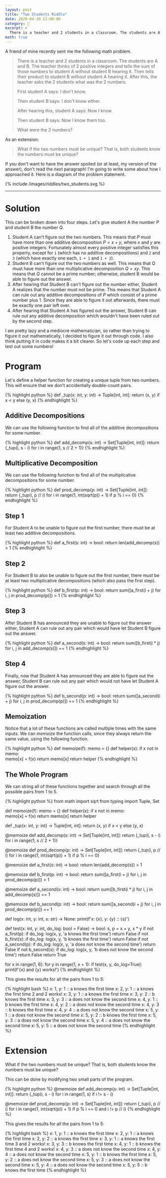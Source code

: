 ```yaml
---
layout: post
title: "Two Students Riddle"
date: 2020-04-30 12:00:00
category: 🧩
excerpt: >
  There is a teacher and 2 students in a classroom. The students are A and B. The teacher thinks of 2 positive integers and tells the sum of those numbers to student A without student B hearing it. Then tells their product to student B without student A hearing it. After this, the teacher asks the 2 students what was the 2 numbers. First student A says: I don't know. Then student B says: I don't know either. After hearing this, student A says: Now I know. Then student B says: Now I know them too. What were the 2 numbers?
math: true
---
```


A friend of mine recently sent me the following math problem.

> There is a teacher and 2 students in a classroom. The students are A and B. The teacher thinks of 2 positive integers and tells the sum of those numbers to student A without student B hearing it. Then tells their product to student B without student A hearing it. After this, the teacher asks the 2 students what was the 2 numbers.
>
> First student A says: I don't know.
>
> Then student B says: I don't know either.
>
> After hearing this, student A says: Now I know.
>
> Then student B says: Now I know them too.
>
> What were the 2 numbers?

As an extension:

> What if the two numbers must be unique? That is, both students know the numbers must be unique?

If you don't want to have the answer spoiled (or at least, my version of the answer), don't read the next paragraph! I'm going to write some about how I approached it. Here is a diagram of the problem statement.

{% include /images/riddles/two_students.svg %}

------

# Solution

This can be broken down into four steps. Let's give student A the number $P$ and student B the number $Q$.

1. Student A can't figure out the two numbers. This means that $P$ must have more than one additive decomposition $P = x + y$, where $x$ and $y$ are positive integers. Fortunately almost every positive integer satisfies this property, except for `1` (which has no additive decompositions) and `2` and `3` (which have exactly one each, `1 + 1` and `1 + 2`).
2. Student B can't figure out the two numbers as well. This means that $Q$ must have more than one multiplicative decomposition $Q = x y$. This means that $Q$ cannot be a prime number; otherwise, student B would be able to figure out the answer.
3. After hearing that Student B can't figure out the number either, Student A realizes that the number must not be prime. This means that Student A can rule out any additive decompositions of $P$ which consist of a prime number plus 1. Since they are able to figure it out afterwards, there must be exactly one pair left over.
4. After hearing that Student A has figured out the answer, Student B can rule out any additive decomposition which wouldn't have been ruled out by the second step.

I am pretty lazy and a mediocre mathematician, so rather than trying to figure it out mathematically, I decided to figure it out through code. I also think putting it in code makes it a bit clearer. So let's code up each step and test out some numbers!

# Program

Let's define a helper function for creating a unique tuple from two numbers. This will ensure that we don't accidentally double-count pairs.

{% highlight python %}
def _tup(x: int, y: int) -> Tuple[int, int]:
    return (x, y) if x < y else (y, x)
{% endhighlight %}

## Additive Decompositions

We can use the following function to find all of the additive decompositions for some number.

{% highlight python %}
def add_decomp(s: int) -> Set[Tuple[int, int]]:
    return {_tup(i, s - i) for i in range(1, s // 2 + 1)}
{% endhighlight %}

## Multiplicative Decomposition

We can use the following function to find all of the multiplicative decompositions for some number.

{% highlight python %}
def prod_decomp(p: int) -> Set[Tuple[int, int]]:
    return {_tup(i, p // i) for i in range(1, int(sqrt(p)) + 1) if p % i == 0}
{% endhighlight %}

## Step 1

For Student A to be unable to figure out the first number, there must be at least two additive decompositions.

{% highlight python %}
def a_first(s: int) -> bool:
    return len(add_decomp(s)) > 1
{% endhighlight %}

## Step 2

For Student B to also be unable to figure out the first number, there must be at least two multiplicative decompositions (which also pass the first step).

{% highlight python %}
def b_first(p: int) -> bool:
    return sum([a_first(i + j) for i, j in prod_decomp(p)]) > 1
{% endhighlight %}

## Step 3

After Student B has announced they are unable to figure out the answer either, Student A can rule out any pair which would have let Student B figure out the answer.

{% highlight python %}
def a_second(s: int) -> bool:
    return sum([b_first(i * j) for i, j in add_decomp(s)]) == 1
{% endhighlight %}

## Step 4

Finally, now that Student A has announced they are able to figure out the answer, Student B can rule out any pair which would not have let Student A figure out the answer.

{% highlight python %}
def b_second(p: int) -> bool:
    return sum([a_second(i + j) for i, j in prod_decomp(p)]) == 1
{% endhighlight %}

## Memoization

Notice that a lot of these functions are called multiple times with the same inputs. We can *memoize* the function calls, since they always return the same value, using the following function.

{% highlight python %}
def memoize(f):
    memo = {}
    def helper(x):
        if x not in memo:            
            memo[x] = f(x)
        return memo[x]
    return helper
{% endhighlight %}

## The Whole Program

We can string all of these functions together and search through all the possible pairs from 1 to 5.

{% highlight python %}
from math import sqrt
from typing import Tuple, Set

def memoize(f):
    memo = {}
    def helper(x):
        if x not in memo:            
            memo[x] = f(x)
        return memo[x]
    return helper

def _tup(x: int, y: int) -> Tuple[int, int]:
    return (x, y) if x < y else (y, x)

@memoize
def add_decomp(s: int) -> Set[Tuple[int, int]]:
    return {_tup(i, s - i) for i in range(1, s // 2 + 1)}

@memoize
def prod_decomp(p: int) -> Set[Tuple[int, int]]:
    return {_tup(i, p // i) for i in range(1, int(sqrt(p)) + 1) if p % i == 0}

@memoize
def a_first(s: int) -> bool:
    return len(add_decomp(s)) > 1

@memoize
def b_first(p: int) -> bool:
    return sum([a_first(i + j) for i, j in prod_decomp(p)]) > 1

@memoize
def a_second(s: int) -> bool:
    return sum([b_first(i * j) for i, j in add_decomp(s)]) == 1

@memoize
def b_second(p: int) -> bool:
    return sum([a_second(i + j) for i, j in prod_decomp(p)]) == 1

def log(x: int, y: int, s: str) -> None:
    print(f'x: {x}, y: {y} :: {s}')

def test(x: int, y: int, do_log: bool = False) -> bool:
    s, p = x + y, x * y
    if not a_first(p):
        if do_log:
            log(x, y, 'a knows the first time')
        return False
    if not b_first(s):
        if do_log:
            log(x, y, 'b knows the first time')
        return False
    if not a_second(p):
        if do_log:
            log(x, y, 'a does not know the second time')
        return False
    if not b_second(s):
        if do_log:
            log(x, y, 'b does not know the second time')
        return False
    return True

for x in range(1, 6):
    for y in range(1, x + 1):
        if test(x, y, do_log=True):
            print(f'{x} and {y} works!')
{% endhighlight %}

This gives the results for all the pairs from 1 to 5:

{% highlight bash %}
x: 1, y: 1 :: a knows the first time
x: 2, y: 1 :: a knows the first time
2 and 2 works!
x: 3, y: 1 :: a knows the first time
x: 3, y: 2 :: b knows the first time
x: 3, y: 3 :: a does not know the second time
x: 4, y: 1 :: b knows the first time
x: 4, y: 2 :: a does not know the second time
x: 4, y: 3 :: b knows the first time
x: 4, y: 4 :: a does not know the second time
x: 5, y: 1 :: a does not know the second time
x: 5, y: 2 :: b knows the first time
x: 5, y: 3 :: a does not know the second time
x: 5, y: 4 :: a does not know the second time
x: 5, y: 5 :: a does not know the second time
{% endhighlight %}

# Extension

What if the two numbers must be unique? That is, both students know the numbers must be unique?

This can be done by modifying two small parts of the program.

{% highlight python %}
@memoize
def add_decomp(s: int) -> Set[Tuple[int, int]]:
    return {_tup(i, s - i) for i in range(1, s) if i != s - i}

@memoize
def prod_decomp(p: int) -> Set[Tuple[int, int]]:
    return {_tup(i, p // i) for i in range(1, int(sqrt(p)) + 1) if p % i == 0 and i != p // i}
{% endhighlight %}

This gives the results for all the pairs from 1 to 5:

{% highlight bash %}
x: 1, y: 1 :: a knows the first time
x: 2, y: 1 :: a knows the first time
x: 2, y: 2 :: a knows the first time
x: 3, y: 1 :: a knows the first time
3 and 2 works!
x: 3, y: 3 :: b knows the first time
x: 4, y: 1 :: b knows the first time
4 and 2 works!
x: 4, y: 3 :: a does not know the second time
x: 4, y: 4 :: a does not know the second time
x: 5, y: 1 :: b knows the first time
x: 5, y: 2 :: a does not know the second time
x: 5, y: 3 :: a does not know the second time
x: 5, y: 4 :: a does not know the second time
x: 5, y: 5 :: b knows the first time
{% endhighlight %}

